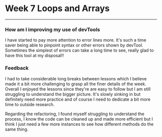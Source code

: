# Week 7 Loops and Arrays

---

### How am I improving my use of devTools

I have started to pay more attention to error lines more. It's such a time saver being able to pinpoint syntax or other errors shown by devTool. Sometimes the simplest of errors can take a long time to see, really glad to have this tool at my disposal!!


### Feedback

I had to take considerable long breaks between lessons which I believe made it a bit more challenging to grasp all the finer details of the week. Overall I enjoyed the lessons since they're are easy to follow but I am still struggling to understand the bigger picture. It's slowly sinking in but definitely need more practice and of course I need to dedicate a bit more time to outside research. <br>

Regarding the refactoring, I found myself struggling to understand the process, I know the code can be cleaned up and made more efficient but I think I just need a few more instances to see how different methods do the same thing. 

